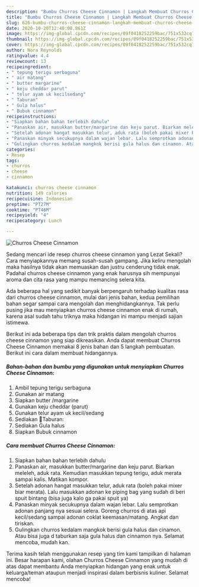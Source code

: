 ```yaml
---
description: "Bumbu Churros Cheese Cinnamon | Langkah Membuat Churros Cheese Cinnamon Yang Bikin Ngiler"
title: "Bumbu Churros Cheese Cinnamon | Langkah Membuat Churros Cheese Cinnamon Yang Bikin Ngiler"
slug: 626-bumbu-churros-cheese-cinnamon-langkah-membuat-churros-cheese-cinnamon-yang-bikin-ngiler
date: 2020-10-20T12:40:08.861Z
image: https://img-global.cpcdn.com/recipes/09f0418252259bac/751x532cq70/churros-cheese-cinnamon-foto-resep-utama.jpg
thumbnail: https://img-global.cpcdn.com/recipes/09f0418252259bac/751x532cq70/churros-cheese-cinnamon-foto-resep-utama.jpg
cover: https://img-global.cpcdn.com/recipes/09f0418252259bac/751x532cq70/churros-cheese-cinnamon-foto-resep-utama.jpg
author: Nora Reynolds
ratingvalue: 4.4
reviewcount: 13
recipeingredient:
- " tepung terigu serbaguna"
- " air matang"
- " butter margarine"
- " keju cheddar parut"
- " telur ayam uk kecilsedang"
- " Taburan"
- " Gula halus"
- " Bubuk cinnamon"
recipeinstructions:
- "Siapkan bahan bahan terlebih dahulu"
- "Panaskan air, masukkan butter/margarine dan keju parut. Biarkan meleleh, aduk rata. Kemudian masukkan tepung terigu, aduk merata sampai kalis. Matikan kompor."
- "Setelah adonan hangat masukkan telur, aduk rata (boleh pakai mixer biar merata). Lalu masukkan adonan ke piping bag yang sudah di beri spuit bintang (bisa juga kalo ga pakai spuit ya)"
- "Panaskan minyak secukupnya dalam wajan lebar. Lalu semprotkan adonan panjang nya sesuai selera. Goreng churros di atas api kecil/sedang sampai adonan coklat keemasan/matang. Angkat dan tiriskan."
- "Gulingkan churros kedalam mangkok berisi gula halus dan cinamon. Atau bisa juga d taburkan saja gula halus dan cinnamon nya. Selamat mencoba, mudah kan."
categories:
- Resep
tags:
- churros
- cheese
- cinnamon

katakunci: churros cheese cinnamon 
nutrition: 149 calories
recipecuisine: Indonesian
preptime: "PT27M"
cooktime: "PT46M"
recipeyield: "4"
recipecategory: Lunch

---
```



![Churros Cheese Cinnamon](https://img-global.cpcdn.com/recipes/09f0418252259bac/751x532cq70/churros-cheese-cinnamon-foto-resep-utama.jpg)

Sedang mencari ide resep churros cheese cinnamon yang Lezat Sekali? Cara menyiapkannya memang susah-susah gampang. Jika keliru mengolah maka hasilnya tidak akan memuaskan dan justru cenderung tidak enak. Padahal churros cheese cinnamon yang enak harusnya sih mempunyai aroma dan cita rasa yang mampu memancing selera kita.



Ada beberapa hal yang sedikit banyak berpengaruh terhadap kualitas rasa dari churros cheese cinnamon, mulai dari jenis bahan, kedua pemilihan bahan segar sampai cara mengolah dan menghidangkannya. Tak perlu pusing jika mau menyiapkan churros cheese cinnamon enak di rumah, karena asal sudah tahu triknya maka hidangan ini mampu menjadi sajian istimewa.


Berikut ini ada beberapa tips dan trik praktis dalam mengolah churros cheese cinnamon yang siap dikreasikan. Anda dapat membuat Churros Cheese Cinnamon memakai 8 jenis bahan dan 5 langkah pembuatan. Berikut ini cara dalam membuat hidangannya.

<!--inarticleads1-->

##### Bahan-bahan dan bumbu yang digunakan untuk menyiapkan Churros Cheese Cinnamon:

1. Ambil  tepung terigu serbaguna
1. Gunakan  air matang
1. Siapkan  butter /margarine
1. Gunakan  keju cheddar (parut)
1. Gunakan  telur ayam uk kecil/sedang
1. Sediakan  🌺Taburan:
1. Sediakan  Gula halus
1. Siapkan  Bubuk cinnamon




<!--inarticleads2-->

##### Cara membuat Churros Cheese Cinnamon:

1. Siapkan bahan bahan terlebih dahulu
1. Panaskan air, masukkan butter/margarine dan keju parut. Biarkan meleleh, aduk rata. Kemudian masukkan tepung terigu, aduk merata sampai kalis. Matikan kompor.
1. Setelah adonan hangat masukkan telur, aduk rata (boleh pakai mixer biar merata). Lalu masukkan adonan ke piping bag yang sudah di beri spuit bintang (bisa juga kalo ga pakai spuit ya)
1. Panaskan minyak secukupnya dalam wajan lebar. Lalu semprotkan adonan panjang nya sesuai selera. Goreng churros di atas api kecil/sedang sampai adonan coklat keemasan/matang. Angkat dan tiriskan.
1. Gulingkan churros kedalam mangkok berisi gula halus dan cinamon. Atau bisa juga d taburkan saja gula halus dan cinnamon nya. Selamat mencoba, mudah kan.




Terima kasih telah menggunakan resep yang tim kami tampilkan di halaman ini. Besar harapan kami, olahan Churros Cheese Cinnamon yang mudah di atas dapat membantu Anda menyiapkan hidangan yang enak untuk keluarga/teman ataupun menjadi inspirasi dalam berbisnis kuliner. Selamat mencoba!
